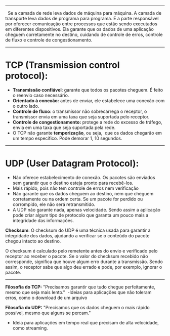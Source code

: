 
---

  Se a camada de rede leva dados de máquina para máquina. A camada de transporte leva dados de programa para programa. É a parte responsável por oferecer comunicação entre processos que estão sendo executados em diferentes dispositivos. Ela garante que os dados de uma aplicação cheguem corretamente no destino, cuidando de controle de erros, controle de fluxo e controle de congestionamento.

---
# TCP (Transmission control protocol): 
- **Transmissão confiável**: garante que todos os pacotes cheguem. É feito o reenvio caso necessário.
- **Orientado à conexão:** antes de enviar, ele estabelece uma conexão com o outro lado.
- **Controle de fluxo**: o transmissor não sobrecarrega o receptor, o transmissor envia em uma taxa que seja suportada pelo receptor.
- **Controle de congestionamento:** protege a rede do excesso de tráfego, envia em uma taxa que seja suportada pela rede.
- O TCP não garante **temporização**, ou seja,  que os dados chegarão em um tempo específico. Pode demorar 1, 10 segundos.

---
# UDP (User Datagram Protocol): 
- Não oferece estabelecimento de conexão. Os pacotes são enviados sem garantir que o destino esteja pronto para recebê-los.
- Mais rápido, pois não tem controle de erros nem verificação
- Não garante que os dados cheguem ao destino, nem que cheguem corretamente ou na ordem certa. Se um pacote for perdido ou corrompido, ele não será retransmitido.
- A UDP não garante nada, apenas velocidade. Sendo assim a aplicação pode criar algum tipo de protocolo que garanta um pouco mais a integridade das informações.  

**Checksum**: O checksum do UDP é uma técnica usada para garantir a integridade dos dados, ajudando a verificar se o conteúdo do pacote chegou intacto ao destino. 

O checksum é calculado pelo remetente antes do envio e verificado pelo receptor ao receber o pacote. Se o valor do checksum recebido não corresponde, significa que houve algum erro durante a transmissão. Sendo assim, o receptor sabe que algo deu errado e pode, por exemplo, ignorar o pacote.

---
**Filosofia do TCP:** "Precisamos garantir que tudo chegue perfeitamente, mesmo que seja mais lento." 
	-Ideias para aplicações que não toleram erros, como o download de um arquivo

**Filosofia do UDP:** "Precisamos que os dados cheguem o mais rápido possível, mesmo que alguns se percam."
- Ideia para aplicações em tempo real que precisam de alta velocidade, como streaming.
